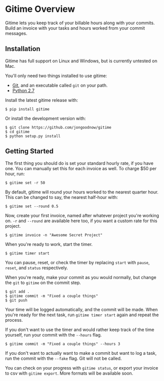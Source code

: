 Gitime Overview
====

Gitime lets you keep track of your billable hours along with your commits. Build an invoice with your tasks and hours worked from your commit messages.

Installation
----

Gitime has full support on Linux and Windows, but is currently untested on Mac.

You'll only need two things installed to use gitime:

* [Git](http://git-scm.com/downloads), and an executable called `git` on your path.
* [Python 2.7](https://www.python.org/downloads/)

Install the latest gitime release with:

	$ pip install gitime

Or install the development version with:

	$ git clone https://github.com/jongoodnow/gitime
	$ cd gitime
	$ python setup.py install

Getting Started
----

The first thing you should do is set your standard hourly rate, if you have one. You can manually set this for each invoice as well. To charge $50 per hour, run:

	$ gitime set -r 50

By default, gitime will round your hours worked to the nearest quarter hour. This can be changed to say, the nearest half-hour with:

	$ gitime set --round 0.5

Now, create your first invoice, named after whatever project you're working on. `-r` and `--round` are available here too, if you want a custom rate for this project.

	$ gitime invoice -n "Awesome Secret Project"

When you're ready to work, start the timer.

	$ gitime timer start

You can pause, reset, or check the timer by replacing `start` with `pause`, `reset`, and `status` respectively.

When you're ready, make your commit as you would normally, but change the `git` to `gitime` on the commit step.

	$ git add .
	$ gitime commit -m "Fixed a couple things"
	$ git push

Your time will be logged automatically, and the commit will be made. When you're ready for the next task, run `gitime timer start` again and repeat the process.

If you don't want to use the timer and would rather keep track of the time yourself, run your commit with the `--hours` flag.

	$ gitime commit -m "Fixed a couple things" --hours 3

If you don't want to actually want to make a commit but want to log a task, run the commit with the `--fake` flag. Git will not be called.

You can check on your progress with `gitime status`, or export your invoice to csv with `gitime export`. More formats will be available soon.